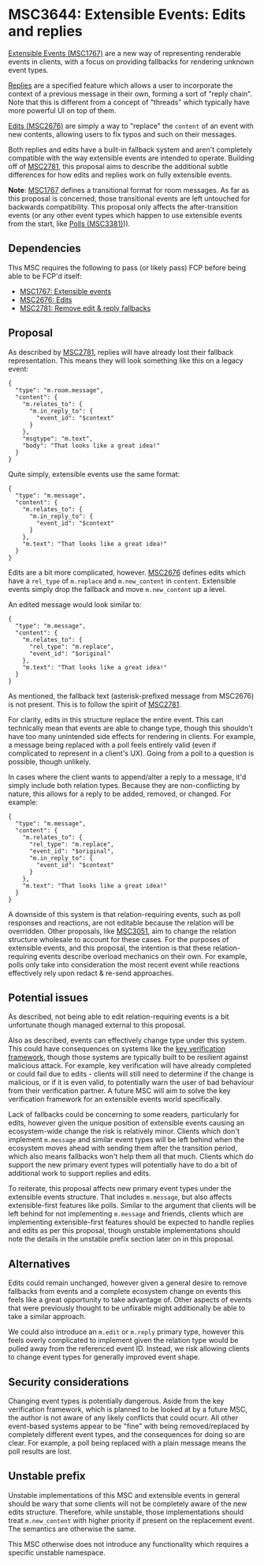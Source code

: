 # MSC3644: Extensible Events: Edits and replies

[Extensible Events (MSC1767)](https://github.com/matrix-org/matrix-doc/pull/1767) are a new way of
representing renderable events in clients, with a focus on providing fallbacks for rendering unknown
event types.

[Replies](https://spec.matrix.org/v1.1/client-server-api/#rich-replies) are a specified feature which
allows a user to incorporate the context of a previous message in their own, forming a sort of
"reply chain". Note that this is different from a concept of "threads" which typically have more
powerful UI on top of them.

[Edits (MSC2676)](https://github.com/matrix-org/matrix-doc/pull/2676) are simply a way to "replace"
the `content` of an event with new contents, allowing users to fix typos and such on their messages.

Both replies and edits have a built-in fallback system and aren't completely compatible with the
way extensible events are intended to operate. Building off of [MSC2781](https://github.com/matrix-org/matrix-doc/pull/2781),
this proposal aims to describe the additional subtle differences for how edits and replies work
on fully extensible events.

**Note**: [MSC1767](https://github.com/matrix-org/matrix-doc/pull/1767) defines a transitional format
for room messages. As far as this proposal is concerned, those transitional events are left untouched
for backwards compatibility. This proposal only affects the after-transition events (or any other event
types which happen to use extensible events from the start, like [Polls (MSC3381)](https://github.com/matrix-org/matrix-doc/pull/3381))).

## Dependencies

This MSC requires the following to pass (or likely pass) FCP before being able to be FCP'd itself:

* [MSC1767: Extensible events](https://github.com/matrix-org/matrix-doc/pull/1767)
* [MSC2676: Edits](https://github.com/matrix-org/matrix-doc/pull/2676)
* [MSC2781: Remove edit & reply fallbacks](https://github.com/matrix-org/matrix-doc/pull/2781)

## Proposal

As described by [MSC2781](https://github.com/matrix-org/matrix-doc/pull/2781), replies will have already
lost their fallback representation. This means they will look something like this on a legacy event:

```json5
{
  "type": "m.room.message",
  "content": {
    "m.relates_to": {
      "m.in_reply_to": {
        "event_id": "$context"
      }
    },
    "msgtype": "m.text",
    "body": "That looks like a great idea!"
  }
}
```

Quite simply, extensible events use the same format:

```json5
{
  "type": "m.message",
  "content": {
    "m.relates_to": {
      "m.in_reply_to": {
        "event_id": "$context"
      }
    },
    "m.text": "That looks like a great idea!"
  }
}
```

Edits are a bit more complicated, however. [MSC2676](https://github.com/matrix-org/matrix-doc/pull/2676)
defines edits which have a `rel_type` of `m.replace` and `m.new_content` in `content`. Extensible
events simply drop the fallback and move `m.new_content` up a level.

An edited message would look similar to:

```json5
{
  "type": "m.message",
  "content": {
    "m.relates_to": {
      "rel_type": "m.replace",
      "event_id": "$original"
    },
    "m.text": "That looks like a great idea!"
  }
}
```

As mentioned, the fallback text (asterisk-prefixed message from MSC2676) is not present. This is to
follow the spirit of [MSC2781](https://github.com/matrix-org/matrix-doc/pull/2781).

For clarity, edits in this structure replace the entire event. This can technically mean that events
are able to change type, though this shouldn't have too many unintended side effects for rendering
in clients. For example, a message being replaced with a poll feels entirely valid (even if complicated
to represent in a client's UX). Going from a poll to a question is possible, though unlikely.

In cases where the client wants to append/alter a reply to a message, it'd simply include both relation
types. Because they are non-conflicting by nature, this allows for a reply to be added, removed, or
changed. For example:

```json5
{
  "type": "m.message",
  "content": {
    "m.relates_to": {
      "rel_type": "m.replace",
      "event_id": "$original",
      "m.in_reply_to": {
        "event_id": "$context"
      }
    },
    "m.text": "That looks like a great idea!"
  }
}
```

A downside of this system is that relation-requiring events, such as poll responses and reactions,
are not editable because the relation will be overridden. Other proposals, like
[MSC3051](https://github.com/matrix-org/matrix-doc/pull/3051), aim to change the relation structure
wholesale to account for these cases. For the purposes of extensible events, and this proposal, the
intention is that these relation-requiring events describe overload mechanics on their own. For
example, polls only take into consideration the most recent event while reactions effectively rely
upon redact & re-send approaches.

## Potential issues

As described, not being able to edit relation-requiring events is a bit unfortunate though managed
external to this proposal.

Also as described, events can effectively change type under this system. This could have consequences
on systems like the [key verification framework](https://spec.matrix.org/v1.1/client-server-api/#key-verification-framework),
though those systems are typically built to be resilient against malicious attack. For example, key
verification will have already completed or could fail due to edits - clients will still need to
determine if the change is malicious, or if it is even valid, to potentially warn the user of bad
behaviour from their verification partner. A future MSC will aim to solve the key verification
framework for an extensible events world specifically.

Lack of fallbacks could be concerning to some readers, particularly for edits, however given the
unique position of extensible events causing an ecosystem-wide change the risk is relatively minor.
Clients which don't implement `m.message` and similar event types will be left behind when the
ecosystem moves ahead with sending them after the transition period, which also means fallbacks
won't help them all that much. Clients which do support the new primary event types will potentially
have to do a bit of additional work to support replies and edits.

To reiterate, this proposal affects new primary event types under the extensible events structure.
That includes `m.message`, but also affects extensible-first features like polls. Similar to the
argument that clients will be left behind for not implementing `m.message` and friends, clients
which are implementing extensible-first features should be expected to handle replies and edits as
per this proposal, though unstable implementations should note the details in the unstable prefix
section later on in this proposal.

## Alternatives

Edits could remain unchanged, however given a general desire to remove fallbacks from events and a
complete ecosystem change on events this feels like a great opportunity to take advantage of. Other
aspects of events that were previously thought to be unfixable might additionally be able to take a
similar approach.

We could also introduce an `m.edit` or `m.reply` primary type, however this feels overly complicated
to implement given the relation type would be pulled away from the referenced event ID. Instead, we
risk allowing clients to change event types for generally improved event shape.

## Security considerations

Changing event types is potentially dangerous. Aside from the key verification framework, which is
planned to be looked at by a future MSC, the author is not aware of any likely conflicts that could
ocurr. All other event-based systems appear to be "fine" with being removed/replaced by completely
different event types, and the consequences for doing so are clear. For example, a poll being replaced
with a plain message means the poll results are lost.

## Unstable prefix

Unstable implementations of this MSC and extensible events in general should be wary that some clients
will not be completely aware of the new edits structure. Therefore, while unstable, those implementations
should treat `m.new_content` with higher priority if present on the replacement event. The semantics are
otherwise the same.

This MSC otherwise does not introduce any functionality which requires a specific unstable namespace.
